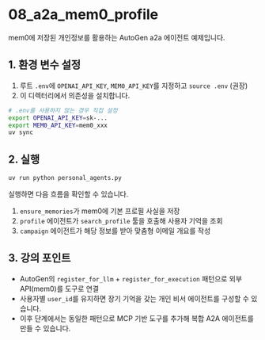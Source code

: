 # 08_a2a_mem0_profile

mem0에 저장된 개인정보를 활용하는 AutoGen a2a 에이전트 예제입니다.

## 1. 환경 변수 설정
1. 루트 `.env`에 `OPENAI_API_KEY`, `MEM0_API_KEY`를 지정하고 `source .env` (권장)
2. 이 디렉터리에서 의존성을 설치합니다.

```bash
# .env를 사용하지 않는 경우 직접 설정
export OPENAI_API_KEY=sk-...
export MEM0_API_KEY=mem0_xxx
uv sync
```

## 2. 실행
```bash
uv run python personal_agents.py
```
실행하면 다음 흐름을 확인할 수 있습니다.
1. `ensure_memories`가 mem0에 기본 프로필 사실을 저장
2. `profile` 에이전트가 `search_profile` 툴을 호출해 사용자 기억을 조회
3. `campaign` 에이전트가 해당 정보를 받아 맞춤형 이메일 개요를 작성

## 3. 강의 포인트
- AutoGen의 `register_for_llm` + `register_for_execution` 패턴으로 외부 API(mem0)를 도구로 연결
- 사용자별 `user_id`를 유지하면 장기 기억을 갖는 개인 비서 에이전트를 구성할 수 있습니다.
- 이후 단계에서는 동일한 패턴으로 MCP 기반 도구를 추가해 복합 A2A 에이전트를 만들 수 있습니다.
